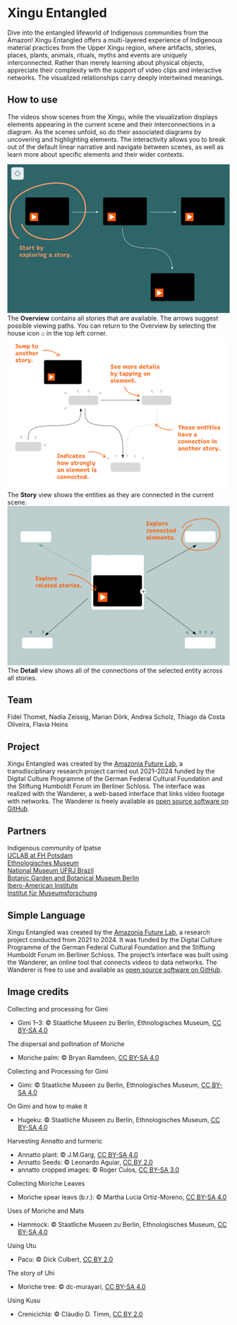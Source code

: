 # Xingu Entangled

Dive into the entangled lifeworld of Indigenous communities from the Amazon! Xingu Entangled offers a multi-layered experience of Indigenous material practices from the Upper Xingu region, where artifacts, stories, places, plants, animals, rituals, myths and events are uniquely interconnected. Rather than merely learning about physical objects, appreciate their complexity with the support of video clips and interactive networks. The visualized relationships carry deeply intertwined meanings. 

## How to use  
The videos show scenes from the Xingu, while the visualization displays elements appearing in the current scene and their interconnections in a diagram. As the scenes unfold, so do their associated diagrams by uncovering and highlighting elements. The interactivity allows you to break out of the default linear narrative and navigate between scenes, as well as learn more about specific elements and their wider contexts.  

![overview](overview_EN.png)  
The **Overview** contains all stories that are available. The arrows suggest possible viewing paths. You can return to the Overview by selecting the house icon ⌂ in the top left corner.  
![storyview](storyview_EN.png)  
The **Story** view shows the entities as they are connected in the current scene.  
![detailview](detailview_EN.png)  
The **Detail** view shows all of the connections of the selected entity across all stories.  

## Team  
Fidel Thomet, Nadia Zeissig, Marian Dörk, Andrea Scholz, Thiago da Costa Oliveira, Flavia Heins  

## Project
Xingu Entangled was created by the [Amazonia Future Lab](https://amazoniafuturelab.fh-potsdam.de), a transdisciplinary research project carried out 2021–2024 funded by the Digital Culture Programme of the German Federal Cultural Foundation and the Stiftung Humboldt Forum im Berliner Schloss. The interface was realized with the Wanderer, a web-based interface that links video footage with networks. The Wanderer is freely available as [open source software on GitHub](https://github.com/uclab-potsdam/wanderer).  

## Partners  
Indigenous community of Ipatse  
[UCLAB at FH Potsdam](https://uclab.fh-potsdam.de/)   
[Ethnologisches Museum](https://www.smb.museum/en/museums-institutions/ethnologisches-museum/home/)  
[National Museum UFRJ Brazil](https://www.museunacional.ufrj.br/)  
[Botanic Garden and Botanical Museum Berlin](https://www.bo.berlin/en)  
[Ibero-American Institute](https://www.iai.spk-berlin.de/en/home.html)  
[Institut für Museumsforschung](https://www.smb.museum/museen-einrichtungen/institut-fuer-museumsforschung/home/)  

## Simple Language
Xingu Entangled was created by the [Amazonia Future Lab](https://amazoniafuturelab.fh-potsdam.de), a research project conducted from 2021 to 2024. It was funded by the Digital Culture Programme of the German Federal Cultural Foundation and the Stiftung Humboldt Forum im Berliner Schloss. The project’s interface was built using the Wanderer, an online tool that connects videos to data networks. The Wanderer is free to use and available as [open source software on GitHub](https://github.com/uclab-potsdam/wanderer).

## Image credits  
Collecting and processing for Gimi  
- Gimi 1–3: © Staatliche Museen zu Berlin, Ethnologisches Museum, [CC BY-SA 4.0](https://creativecommons.org/licenses/by-nc/4.0/)  

The dispersal and pollination of Moriche  
- Moriche palm: © Bryan Ramdeen, [CC BY-SA 4.0](https://creativecommons.org/licenses/by-nc/4.0/)  

Collecting and Processing for Gimi
- Gimi: © Staatliche Museen zu Berlin, Ethnologisches Museum, [CC BY-SA 4.0](https://creativecommons.org/licenses/by-nc/4.0/)  

On Gimi and how to make it
- Hugeku: © Staatliche Museen zu Berlin, Ethnologisches Museum, [CC BY-SA 4.0](https://creativecommons.org/licenses/by-nc/4.0/)  

Harvesting Annatto and turmeric
- Annatto plant: © J.M.Garg, [CC BY-SA 4.0](https://creativecommons.org/licenses/by-nc/4.0/)  
- Annatto Seeds: © Leonardo Aguiar, [CC BY 2.0](https://creativecommons.org/licenses/by/2.0/)  
- annatto cropped images: © Roger Culos, [CC BY-SA 3.0](https://creativecommons.org/licenses/by-sa/3.0/deed.en)  

Collecting Moriche Leaves
- Moriche spear leavs (b.r.): © Martha Lucia Ortiz-Moreno, [CC BY-SA 4.0](https://creativecommons.org/licenses/by-nc/4.0/)  

Uses of Moriche and Mats
- Hammock: © Staatliche Museen zu Berlin, Ethnologisches Museum, [CC BY-SA 4.0](https://creativecommons.org/licenses/by-nc/4.0/)  

Using Utu
- Pacu: © Dick Culbert, [CC BY 2.0](https://creativecommons.org/licenses/by/2.0/)  

The story of Uhi
- Moriche tree: © dc-murayari, [CC BY-SA 4.0](https://creativecommons.org/licenses/by-nc/4.0/)  

Using Kusu
- Crenicichla: © Cláudio D. Timm, [CC BY 2.0](https://creativecommons.org/licenses/by/2.0/)  
